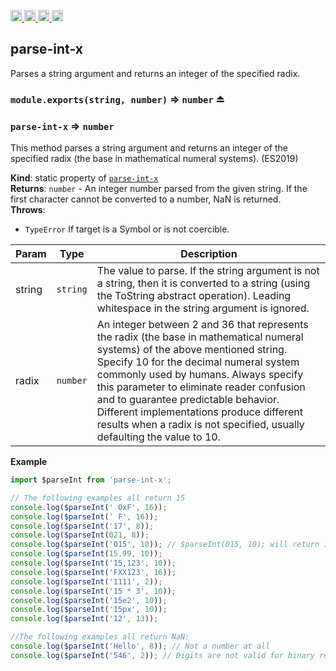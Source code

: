 <a href="https://travis-ci.org/Xotic750/parse-int-x"
   title="Travis status">
<img
   src="https://travis-ci.org/Xotic750/parse-int-x.svg?branch=master"
   alt="Travis status" height="18"/>
</a>
<a href="https://david-dm.org/Xotic750/parse-int-x"
   title="Dependency status">
<img src="https://david-dm.org/Xotic750/parse-int-x.svg"
   alt="Dependency status" height="18"/>
</a>
<a href="https://david-dm.org/Xotic750/parse-int-x#info=devDependencies"
   title="devDependency status">
<img src="https://david-dm.org/Xotic750/parse-int-x/dev-status.svg"
   alt="devDependency status" height="18"/>
</a>
<a href="https://badge.fury.io/js/parse-int-x" title="npm version">
<img src="https://badge.fury.io/js/parse-int-x.svg"
   alt="npm version" height="18"/>
</a>
<a name="module_parse-int-x"></a>

## parse-int-x

Parses a string argument and returns an integer of the specified radix.

### `module.exports(string, number)` ⇒ <code>number</code> ⏏

<a name="module_parse-int-x"></a>

### `parse-int-x` ⇒ <code>number</code>

This method parses a string argument and returns an integer of the specified
radix (the base in mathematical numeral systems). (ES2019)

**Kind**: static property of [<code>parse-int-x</code>](#module_parse-int-x)  
**Returns**: <code>number</code> - An integer number parsed from the given string. If the first
character cannot be converted to a number, NaN is returned.  
**Throws**:

- <code>TypeError</code> If target is a Symbol or is not coercible.

| Param  | Type                | Description                                                                                                                                                                                                                                                                                                                                                                                                                  |
| ------ | ------------------- | ---------------------------------------------------------------------------------------------------------------------------------------------------------------------------------------------------------------------------------------------------------------------------------------------------------------------------------------------------------------------------------------------------------------------------- |
| string | <code>string</code> | The value to parse. If the string argument is not a string, then it is converted to a string (using the ToString abstract operation). Leading whitespace in the string argument is ignored.                                                                                                                                                                                                                                  |
| radix  | <code>number</code> | An integer between 2 and 36 that represents the radix (the base in mathematical numeral systems) of the above mentioned string. Specify 10 for the decimal numeral system commonly used by humans. Always specify this parameter to eliminate reader confusion and to guarantee predictable behavior. Different implementations produce different results when a radix is not specified, usually defaulting the value to 10. |

**Example**

```js
import $parseInt from 'parse-int-x';

// The following examples all return 15
console.log($parseInt(' 0xF', 16));
console.log($parseInt(' F', 16));
console.log($parseInt('17', 8));
console.log($parseInt(021, 8));
console.log($parseInt('015', 10)); // $parseInt(015, 10); will return 15
console.log($parseInt(15.99, 10));
console.log($parseInt('15,123', 10));
console.log($parseInt('FXX123', 16));
console.log($parseInt('1111', 2));
console.log($parseInt('15 * 3', 10));
console.log($parseInt('15e2', 10));
console.log($parseInt('15px', 10));
console.log($parseInt('12', 13));

//The following examples all return NaN:
console.log($parseInt('Hello', 8)); // Not a number at all
console.log($parseInt('546', 2)); // Digits are not valid for binary representations
```
